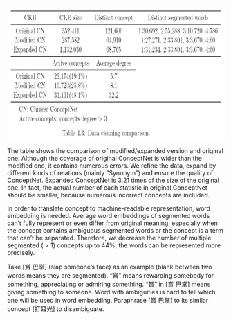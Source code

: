 <p align="center">
  <img width="750" height="310" src="./data_cleaning_result.png">
</p>

The table shows the comparison of modified/expanded version and original one.
Although the coverage of original ConceptNet is wider than the modified one, it contains numerous errors.
We refine the data, expand by different kinds of relations (mainly “Synonym”) and ensure the quality of ConceptNet.
Expanded ConceptNet is 3.21 times of the size of the original one.
In fact, the actual number of each statistic in original ConceptNet should be smaller, because numerous incorrect concepts are included.

In order to translate concept to machine-readable representation, word embedding is needed.
Average word embeddings of segmented words can’t fully represent or even differ from original meaning, especially when the concept contains ambiguous segmented words or the concept is a term that can’t be separated. Therefore, we decrease the number of multiple segmented ( > 1) concepts up to 44%, the words can be represented more precisely.

Take [賞 巴掌] (slap someone’s face) as an example (blank between two words means they are segmented).
“賞” means rewarding somebody for something, appreciating or admiring something.
“賞” in [賞 巴掌] means giving something to someone.
Word with ambiguities is hard to tell which one will be used in word embedding.
Paraphrase [賞 巴掌] to its similar concept [打耳光] to disambiguate.
